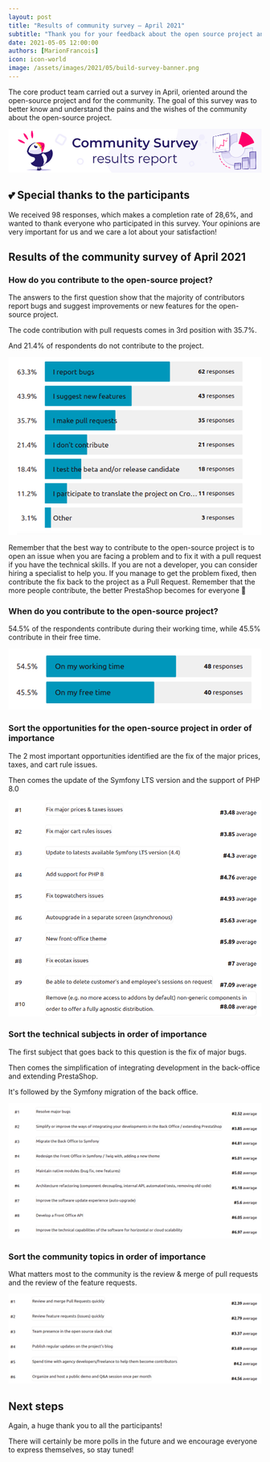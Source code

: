 ```yaml
---
layout: post
title: "Results of community survey – April 2021"
subtitle: "Thank you for your feedback about the open source project and the contributions"
date: 2021-05-05 12:00:00
authors: [MarionFrancois]
icon: icon-world
image: /assets/images/2021/05/build-survey-banner.png
---
```


The core product team carried out a survey in April, oriented around the open-source project and for the community. The goal of this survey was to better know and understand the pains and the wishes of the community about the open-source project.

![Build survey banner](/assets/images/2021/05/build-survey-banner.png)

## :two_hearts: Special thanks to the participants

We received 98 responses, which makes a completion rate of 28,6%, and wanted to thank everyone who participated in this survey. Your opinions are very important for us and we care a lot about your satisfaction!

## Results of the community survey of April 2021

### How do you contribute to the open-source project?

The answers to the first question show that the majority of contributors report bugs and suggest improvements or new features for the open-source project. 

The code contribution with pull requests comes in 3rd position with 35.7%.

And 21.4% of respondents do not contribute to the project.

![How do you contribute to the open-source project?](/assets/images/2021/05/how-do-you-contribute.png)

Remember that the best way to contribute to the open-source project is to open an issue when you are facing a problem and to fix it with a pull request if you have the technical skills. 
If you are not a developer, you can consider hiring a specialist to help you. If you manage to get the problem fixed, then contribute the fix back to the project as a Pull Request. Remember that the more people contribute, the better PrestaShop becomes for everyone :muscle:

### When do you contribute to the open-source project?

54.5% of the respondents contribute during their working time, while 45.5% contribute in their free time.

![When do you contribute to the open-source project?](/assets/images/2021/05/when-do-you-contribute.png)

### Sort the opportunities for the open-source project in order of importance 

The 2 most important opportunities identified are the fix of the major prices, taxes, and cart rule issues.

Then comes the update of the Symfony LTS version and the support of PHP 8.0

![Sort the opportunities for the open-source project in order of importance](/assets/images/2021/05/opportunities-os-project.png)

### Sort the technical subjects in order of importance

The first subject that goes back to this question is the fix of major bugs.

Then comes the simplification of integrating development in the back-office and extending PrestaShop.

It's followed by the Symfony migration of the back office.

![Sort the technical subjects in order of importance](/assets/images/2021/05/technical-subjects.png)

### Sort the community topics in order of importance

What matters most to the community is the review & merge of pull requests and the review of the feature requests.

![Sort the community topics in order of importance](/assets/images/2021/05/community-topics.png)

## Next steps

Again, a huge thank you to all the participants!

There will certainly be more polls in the future and we encourage everyone to express themselves, so stay tuned!
